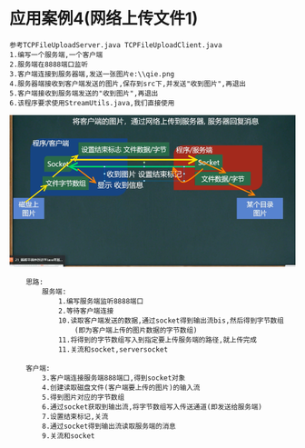 
# 应用案例4(网络上传文件1)
    参考TCPFileUploadServer.java TCPFileUploadClient.java
    1.编写一个服务端,一个客户端
    2.服务端在8888端口监听
    3.客户端连接到服务器端,发送一张图片e:\\qie.png
    4.服务器端接收到客户端发送的图片,保存到src下,并发送"收到图片",再退出
    5.客户端接收到服务端发送的"收到图片",再退出
    6.该程序要求使用StreamUtils.java,我们直接使用
![](../../img/上传图片.png)

        思路:
            服务端:
                1.编写服务端监听8888端口
                2.等待客户端连接
                10.读取客户端发送的数据,通过socket得到输出流bis,然后得到字节数组
                    (即为客户端上传的图片数据的字节数组)
                11.将得到的字节数组写入到指定要上传服务端的路径,就上传完成
                11.关流和socket,serversocket
    
        客户端:
            3.客户端连接服务端888端口,得到socket对象
            4.创建读取磁盘文件(客户端要上传的图片)的输入流
            5.得到图片对应的字节数组
            6.通过socket获取到输出流,将字节数组写入传送通道(即发送给服务端)
            7.设置结束标记,关流
            8.通过socket得到输出流读取服务端的消息
            9.关流和socket